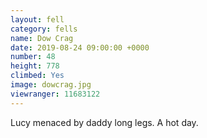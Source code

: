 ```yaml
---
layout: fell
category: fells
name: Dow Crag
date: 2019-08-24 09:00:00 +0000
number: 48
height: 778
climbed: Yes
image: dowcrag.jpg
viewranger: 11683122
---
```

Lucy menaced by daddy long legs.  A hot day.
